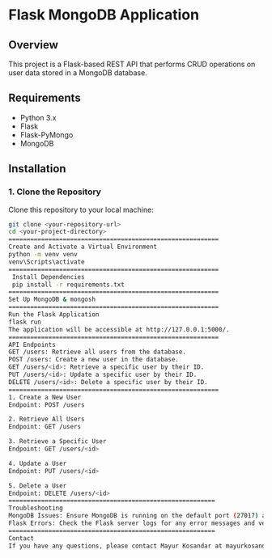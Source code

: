 # Flask MongoDB Application

## Overview

This project is a Flask-based REST API that performs CRUD operations on user data stored in a MongoDB database.

## Requirements

- Python 3.x
- Flask
- Flask-PyMongo
- MongoDB

## Installation

### 1. Clone the Repository

Clone this repository to your local machine:

```bash
git clone <your-repository-url>
cd <your-project-directory>
==========================================================
Create and Activate a Virtual Environment
python -m venv venv
venv\Scripts\activate
==========================================================
 Install Dependencies
 pip install -r requirements.txt
==========================================================
Set Up MongoDB & mongosh
==========================================================
Run the Flask Application
flask run
The application will be accessible at http://127.0.0.1:5000/.
==========================================================
API Endpoints
GET /users: Retrieve all users from the database.
POST /users: Create a new user in the database.
GET /users/<id>: Retrieve a specific user by their ID.
PUT /users/<id>: Update a specific user by their ID.
DELETE /users/<id>: Delete a specific user by their ID.
==========================================================
1. Create a New User
Endpoint: POST /users

2. Retrieve All Users
Endpoint: GET /users

3. Retrieve a Specific User
Endpoint: GET /users/<id>

4. Update a User
Endpoint: PUT /users/<id>

5. Delete a User
Endpoint: DELETE /users/<id>
=========================================================
Troubleshooting
MongoDB Issues: Ensure MongoDB is running on the default port (27017) and check for any connection errors in the Flask logs.
Flask Errors: Check the Flask server logs for any error messages and verify your routes and configurations.
=========================================================
Contact
If you have any questions, please contact Mayur Kosandar at mayurkosandar018@gmail.com .